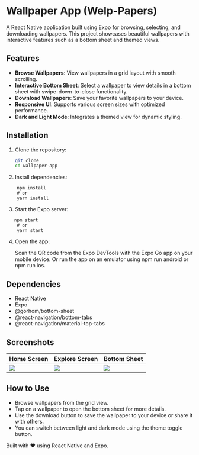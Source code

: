 # Wallpaper App (Welp-Papers)

A React Native application built using Expo for browsing, selecting, and downloading wallpapers. This project showcases beautiful wallpapers with interactive features such as a bottom sheet and themed views.

## Features

- **Browse Wallpapers**: View wallpapers in a grid layout with smooth scrolling.
- **Interactive Bottom Sheet**: Select a wallpaper to view details in a bottom sheet with swipe-down-to-close functionality.
- **Download Wallpapers**: Save your favorite wallpapers to your device.
- **Responsive UI**: Supports various screen sizes with optimized performance.
- **Dark and Light Mode**: Integrates a themed view for dynamic styling.

## Installation

1. Clone the repository:
   ```bash
   git clone 
   cd wallpaper-app
2. Install dependencies:
```
    npm install
    # or
    yarn install
```    
3. Start the Expo server:

```
   npm start
    # or
    yarn start
```
4. Open the app:

    Scan the QR code from the Expo DevTools with the Expo Go app on your mobile device.
    Or run the app on an emulator using npm run android or npm run ios.

## Dependencies
- React Native
- Expo
- @gorhom/bottom-sheet
- @react-navigation/bottom-tabs
- @react-navigation/material-top-tabs

## Screenshots

| Home Screen                                                   | Explore Screen                                               | Bottom Sheet                                                |
|---------------------------------------------------------------|-------------------------------------------------------------|------------------------------------------------------------|
| ![](https://github.com/user-attachments/assets/d8943f54-e0ff-46b8-8116-63fbc4118269) | ![](https://github.com/user-attachments/assets/13793b42-bd04-4cf9-b6a5-dc717e0ea15b) | ![](https://github.com/user-attachments/assets/6a0acea6-0da9-4e3f-8cf8-b800a52fd9a2) |

## How to Use
- Browse wallpapers from the grid view.
- Tap on a wallpaper to open the bottom sheet for more details.
- Use the download button to save the wallpaper to your device or share it with others.
- You can switch between light and dark mode using the theme toggle button.


Built with ❤️ using React Native and Expo.

